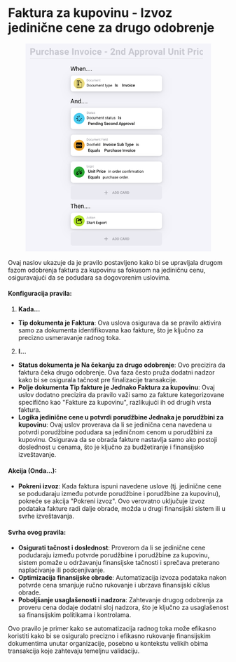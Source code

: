 # Faktura za kupovinu - Izvoz jedinične cene za drugo odobrenje

<figure><img src="../../../.gitbook/assets/Bildschirmfoto 2024-05-03 um 14.59.02.png" alt=""><figcaption></figcaption></figure>

Ovaj naslov ukazuje da je pravilo postavljeno kako bi se upravljala drugom fazom odobrenja faktura za kupovinu sa fokusom na jediničnu cenu, osiguravajući da se podudara sa dogovorenim uslovima.

#### Konfiguracija pravila:

1. **Kada…**
* **Tip dokumenta je Faktura**: Ova uslova osigurava da se pravilo aktivira samo za dokumenta identifikovana kao fakture, što je ključno za precizno usmeravanje radnog toka.
2. **I…**
* **Status dokumenta je Na čekanju za drugo odobrenje**: Ovo precizira da faktura čeka drugo odobrenje. Ova faza često pruža dodatni nadzor kako bi se osigurala tačnost pre finalizacije transakcije.
* **Polje dokumenta Tip fakture je Jednako Faktura za kupovinu**: Ovaj uslov dodatno precizira da pravilo važi samo za fakture kategorizovane specifično kao "Fakture za kupovinu", razlikujući ih od drugih vrsta faktura.
* **Logika jedinične cene u potvrdi porudžbine Jednaka je porudžbini za kupovinu**: Ovaj uslov proverava da li se jedinična cena navedena u potvrdi porudžbine podudara sa jediničnom cenom u porudžbini za kupovinu. Osigurava da se obrada fakture nastavlja samo ako postoji doslednost u cenama, što je ključno za budžetiranje i finansijsko izveštavanje.

#### Akcija (Onda…):

* **Pokreni izvoz**: Kada faktura ispuni navedene uslove (tj. jedinične cene se podudaraju između potvrde porudžbine i porudžbine za kupovinu), pokreće se akcija "Pokreni izvoz". Ovo verovatno uključuje izvoz podataka fakture radi dalje obrade, možda u drugi finansijski sistem ili u svrhe izveštavanja.

#### Svrha ovog pravila:

* **Osigurati tačnost i doslednost**: Proverom da li se jedinične cene podudaraju između potvrde porudžbine i porudžbine za kupovinu, sistem pomaže u održavanju finansijske tačnosti i sprečava preterano naplaćivanje ili podcenjivanje.
* **Optimizacija finansijske obrade**: Automatizacija izvoza podataka nakon potvrde cena smanjuje ručno rukovanje i ubrzava finansijski ciklus obrade.
* **Poboljšanje usaglašenosti i nadzora**: Zahtevanje drugog odobrenja za proveru cena dodaje dodatni sloj nadzora, što je ključno za usaglašenost sa finansijskim politikama i kontrolama.

Ovo pravilo je primer kako se automatizacija radnog toka može efikasno koristiti kako bi se osiguralo precizno i efikasno rukovanje finansijskim dokumentima unutar organizacije, posebno u kontekstu velikih obima transakcija koje zahtevaju temeljnu validaciju.
